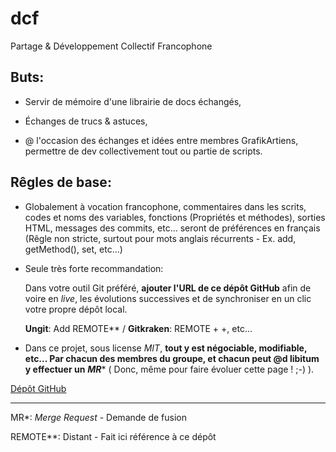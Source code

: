 # dcf
Partage & Développement Collectif Francophone

## Buts:

- Servir de mémoire d'une librairie de docs échangés,

- Échanges de trucs & astuces,

- @ l'occasion des échanges et idées entre membres GrafikArtiens, permettre de dev collectivement tout ou partie de scripts.

## Rêgles de base:

- Globalement à vocation francophone, commentaires dans les scrits, codes et noms des variables, fonctions (Propriétés et méthodes), sorties HTML, messages des commits, etc... seront de préférences en français (Rêgle non stricte, surtout pour mots anglais récurrents - Ex. add, getMethod(), set, etc...)

- Seule très forte recommandation:

  Dans votre outil Git préféré, **ajouter l'URL de ce dépôt GitHub** afin de voire en *live*, les évolutions successives et de synchroniser en un clic votre propre dépôt local.

  **Ungit**: Add REMOTE** / **Gitkraken**: REMOTE + +, etc...

- Dans ce projet, sous license *MIT*, **tout y est négociable, modifiable, etc... Par chacun des membres du groupe, et chacun peut @d libitum y effectuer un** ***MR**** ( Donc, même pour faire évoluer cette page ! ;-) ).

[Dépôt GitHub](https://github.com/c57fr/dcf)

----

MR*: *Merge Request* - Demande de fusion

REMOTE**: Distant - Fait ici référence à ce dépôt